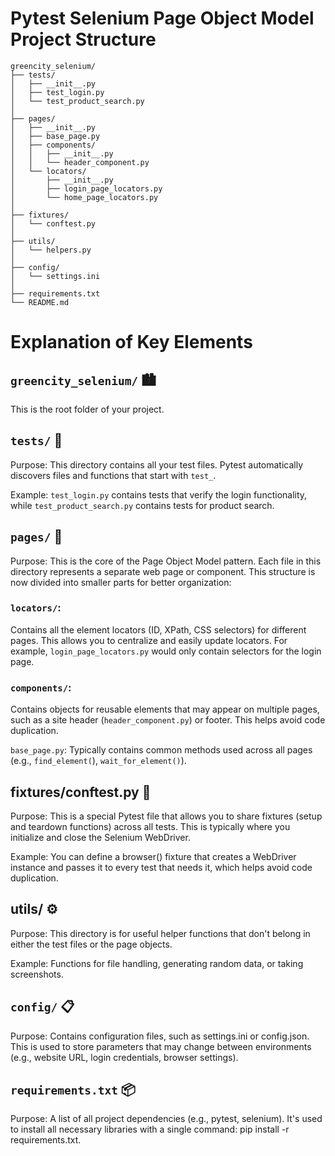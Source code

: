 # Pytest Selenium Page Object Model Project Structure
```
greencity_selenium/
├── tests/
│   ├── __init__.py
│   ├── test_login.py
│   └── test_product_search.py
│
├── pages/
│   ├── __init__.py
│   ├── base_page.py
│   ├── components/
│   │   ├── __init__.py
│   │   └── header_component.py
│   └── locators/
│       ├── __init__.py
│       ├── login_page_locators.py
│       └── home_page_locators.py
│
├── fixtures/
│   └── conftest.py
│
├── utils/
│   └── helpers.py
│
├── config/
│   └── settings.ini
│
├── requirements.txt
└── README.md
```

# Explanation of Key Elements
## `greencity_selenium/` 🏙️

This is the root folder of your project.

## `tests/` 🧪

Purpose: This directory contains all your test files. Pytest automatically discovers files and functions that start with `test_`.

Example: `test_login.py` contains tests that verify the login functionality, while `test_product_search.py` contains tests for product search.

## `pages/` 📄

Purpose: This is the core of the Page Object Model pattern. Each file in this directory represents a separate web page or component. This structure is now divided into smaller parts for better organization:

### `locators/`: 
Contains all the element locators (ID, XPath, CSS selectors) for different pages. This allows you to centralize and easily update locators. For example, `login_page_locators.py` would only contain selectors for the login page.

### `components/`: 
Contains objects for reusable elements that may appear on multiple pages, such as a site header (`header_component.py`) or footer. This helps avoid code duplication.

`base_page.py`: Typically contains common methods used across all pages (e.g., `find_element(`), `wait_for_element()`).

## fixtures/conftest.py 🔧

Purpose: This is a special Pytest file that allows you to share fixtures (setup and teardown functions) across all tests. This is typically where you initialize and close the Selenium WebDriver.

Example: You can define a browser() fixture that creates a WebDriver instance and passes it to every test that needs it, which helps avoid code duplication.

## utils/ ⚙️

Purpose: This directory is for useful helper functions that don't belong in either the test files or the page objects.

Example: Functions for file handling, generating random data, or taking screenshots.

## `config/` 📋

Purpose: Contains configuration files, such as settings.ini or config.json. This is used to store parameters that may change between environments (e.g., website URL, login credentials, browser settings).

## `requirements.txt` 📦

Purpose: A list of all project dependencies (e.g., pytest, selenium). It's used to install all necessary libraries with a single command: pip install -r requirements.txt.

